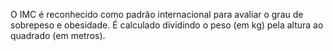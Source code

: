O IMC é reconhecido como padrão internacional para avaliar o grau de sobrepeso e obesidade. É calculado dividindo o peso (em kg) pela altura ao quadrado (em metros).